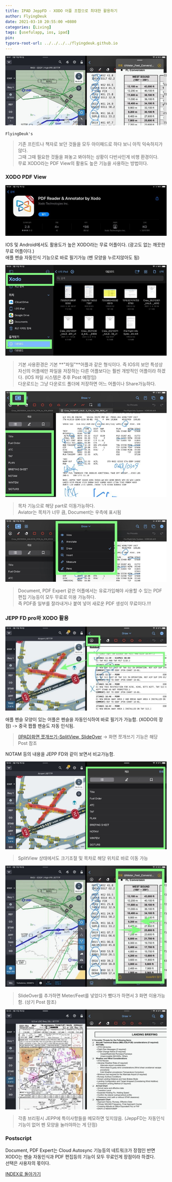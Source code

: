 ```yaml
---
title: IPAD JeppFD - XODO 어플 조합으로 최대한 활용하기
author: FlyingDeuk
date: 2021-03-10 20:55:00 +0800
categories: [Living]
tags: [usefulapp, ios, ipad]
pin:
typora-root-url: ../../../../flyingdeuk.github.io
---
```


![jeppfd](/img/living/jeppfd/jeppfd.jpg)

`FlyingDeuk's`
> 기존 프린트나 책자로 보던 것들을 모두 아이패드로 하다 보니 아직 익숙하지가 않다. <br>
그때 그때 필요한 것들을 펴놓고 봐야하는 상황이 다반사인게 비행 환경이다. <br>
무료 XODO라는 PDF View의 활용도 높은 기능을 사용하는 방법이다.

### XODO PDF View
![jeppfd](/img/living/jeppfd/jeppfd1.jpg)

IOS 및 Android에서도 활용도가 높은 XODO라는 무료 어플이다. (광고도 없는 깨끗한 무료 어플이다.) <br>
애플 펜슬 자동인식 기능으로 바로 필기가능 (펜 모양을 누르지않아도 됨)

![jeppfd](/img/living/jeppfd/jeppfd2.jpg)
>기본 사용환경은 기본 **"파일"**어플과 같은 형식이다. 즉 IOS의 보안 특성상 자신의 어플에만 파일을 저장하는 다른 어플보다는 훨씬 개방적인 어플이라 하겠다. (IOS 파일 시스템은 추후 Post 예정임) <br>
다운로드는 그냥 다운로드 폴더에 저장하면 어느 어플이나 Share가능하다.

![jeppfd](/img/living/jeppfd/jeppfd3.jpg)
>목차 기능으로 해당 part로 이동가능하다. <br>
Aviator는 목차가 너무 큼, Document는 우측에 표시됨

![jeppfd](/img/living/jeppfd/jeppfd4.jpg)
>Document, PDF Expert 같은 어플에서는 유료가입해야 사용할 수 있는 PDF 편집 기능등이 모두 무료로 이용 가능하다. <br>
즉 PDF중 일부를 잘라내거나 붙여 넣어 새로운 PDF 생성이 무료이다.!!!

### JEPP FD pro와 XODO 활용
![jeppfd](/img/living/jeppfd/jeppfd5.jpg)

애플 펜슬 모양이 있는 어플은 펜슬을 자동인식하여 바로 필기가 가능함. (XODO의 장점) -> 중국 짭플 펜슬도 자동 인식됨.

>[(IPAD)화면 쪼개쓰기-SplitView, SlideOver](/posts/IpadView/) -> 화면 쪼개쓰기 기능은 해당 Post 참조

NOTAM 등의 내용을 JEPP FD와 같이 보면서 비교가능함.

![jeppfd](/img/living/jeppfd/jeppfd6.jpg)
>SplitView 상태에서도 크기조절 및 목차로 해당 위치로 바로 이동 가능

![jeppfd](/img/living/jeppfd/jeppfd7.jpg)
>SlideOver를 추가하면 Meter/Feet를 넣었다가 뺐다가 하면서 3 화면 이용가능함. (상기 Post 참조)

![jeppfd](/img/living/jeppfd/jeppfd8.jpg)
>각종 브리핑시 JEPP에 특이사항들을 메모하면 잊지않음. (JeppFD는 자동인식기능이 없어 펜 모양을 눌러야하는 게 단점)

### Postscript
Document, PDF Expert는 Cloud Autosync 기능등의 네트워크가 장점인 반면 XODO는 펜슬 자동인식과 PDF 편집등의 기능이 모두 무료인게 장점이라 하겠다. <br>
선택은 사용자의 몫이다.

[INDEX로 돌아가기](/posts/Ipad/)
